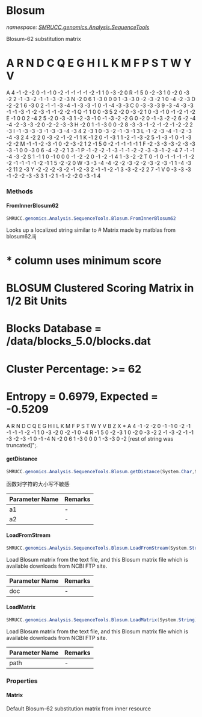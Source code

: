 ﻿# Blosum
_namespace: [SMRUCC.genomics.Analysis.SequenceTools](./index.md)_

Blosum-62 substitution matrix
 # A R N D C Q E G H I L K M F P S T W Y V 
 A 4 -1 -2 -2 0 -1 -1 0 -2 -1 -1 -1 -1 -2 -1 1 0 -3 -2 0 
 R -1 5 0 -2 -3 1 0 -2 0 -3 -2 2 -1 -3 -2 -1 -1 -3 -2 -3 
 N -2 0 6 1 -3 0 0 0 1 -3 -3 0 -2 -3 -2 1 0 -4 -2 -3 
 D -2 -2 1 6 -3 0 2 -1 -1 -3 -4 -1 -3 -3 -1 0 -1 -4 -3 -3 
 C 0 -3 -3 -3 9 -3 -4 -3 -3 -1 -1 -3 -1 -2 -3 -1 -1 -2 -2 -1 
 Q -1 1 0 0 -3 5 2 -2 0 -3 -2 1 0 -3 -1 0 -1 -2 -1 -2 
 E -1 0 0 2 -4 2 5 -2 0 -3 -3 1 -2 -3 -1 0 -1 -3 -2 -2 
 G 0 -2 0 -1 -3 -2 -2 6 -2 -4 -4 -2 -3 -3 -2 0 -2 -2 -3 -3 
 H -2 0 1 -1 -3 0 0 -2 8 -3 -3 -1 -2 -1 -2 -1 -2 -2 2 -3 
 I -1 -3 -3 -3 -1 -3 -3 -4 -3 4 2 -3 1 0 -3 -2 -1 -3 -1 3 
 L -1 -2 -3 -4 -1 -2 -3 -4 -3 2 4 -2 2 0 -3 -2 -1 -2 -1 1 
 K -1 2 0 -1 -3 1 1 -2 -1 -3 -2 5 -1 -3 -1 0 -1 -3 -2 -2 
 M -1 -1 -2 -3 -1 0 -2 -3 -2 1 2 -1 5 0 -2 -1 -1 -1 -1 1 
 F -2 -3 -3 -3 -2 -3 -3 -3 -1 0 0 -3 0 6 -4 -2 -2 1 3 -1 
 P -1 -2 -2 -1 -3 -1 -1 -2 -2 -3 -3 -1 -2 -4 7 -1 -1 -4 -3 -2 
 S 1 -1 1 0 -1 0 0 0 -1 -2 -2 0 -1 -2 -1 4 1 -3 -2 -2 
 T 0 -1 0 -1 -1 -1 -1 -2 -2 -1 -1 -1 -1 -2 -1 1 5 -2 -2 0 
 W -3 -3 -4 -4 -2 -2 -3 -2 -2 -3 -2 -3 -1 1 -4 -3 -2 11 2 -3 
 Y -2 -2 -2 -3 -2 -1 -2 -3 2 -1 -1 -2 -1 3 -3 -2 -2 2 7 -1 
 V 0 -3 -3 -3 -1 -2 -2 -3 -3 3 1 -2 1 -1 -2 -2 0 -3 -1 4



### Methods

#### FromInnerBlosum62
```csharp
SMRUCC.genomics.Analysis.SequenceTools.Blosum.FromInnerBlosum62
```
Looks up a localized string similar to # Matrix made by matblas from blosum62.iij
# * column uses minimum score
# BLOSUM Clustered Scoring Matrix in 1/2 Bit Units
# Blocks Database = /data/blocks_5.0/blocks.dat
# Cluster Percentage: >= 62
# Entropy = 0.6979, Expected = -0.5209
 A R N D C Q E G H I L K M F P S T W Y V B Z X *
A 4 -1 -2 -2 0 -1 -1 0 -2 -1 -1 -1 -1 -2 -1 1 0 -3 -2 0 -2 -1 0 -4 
R -1 5 0 -2 -3 1 0 -2 0 -3 -2 2 -1 -3 -2 -1 -1 -3 -2 -3 -1 0 -1 -4 
N -2 0 6 1 -3 0 0 0 1 -3 -3 0 -2 [rest of string was truncated]";.

#### getDistance
```csharp
SMRUCC.genomics.Analysis.SequenceTools.Blosum.getDistance(System.Char,System.Char)
```
函数对字符的大小写不敏感

|Parameter Name|Remarks|
|--------------|-------|
|a1|-|
|a2|-|


#### LoadFromStream
```csharp
SMRUCC.genomics.Analysis.SequenceTools.Blosum.LoadFromStream(System.String)
```
Load Blosum matrix from the text file, and this Blosum matrix file which is available downloads from NCBI FTP site.

|Parameter Name|Remarks|
|--------------|-------|
|doc|-|


#### LoadMatrix
```csharp
SMRUCC.genomics.Analysis.SequenceTools.Blosum.LoadMatrix(System.String)
```
Load Blosum matrix from the text file, and this Blosum matrix file which is available downloads from NCBI FTP site.

|Parameter Name|Remarks|
|--------------|-------|
|path|-|



### Properties

#### Matrix
Default Blosum-62 substitution matrix from inner resource
